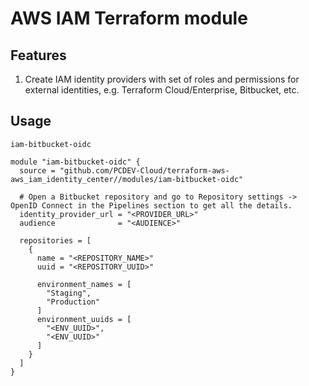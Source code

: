 # AWS IAM Terraform module

## Features
1. Create IAM identity providers with set of roles and permissions for external identities, e.g. Terraform Cloud/Enterprise, Bitbucket, etc.

## Usage

`iam-bitbucket-oidc`

```hcl
module "iam-bitbucket-oidc" {
  source = "github.com/PCDEV-Cloud/terraform-aws-aws_iam_identity_center//modules/iam-bitbucket-oidc"

  # Open a Bitbucket repository and go to Repository settings -> OpenID Connect in the Pipelines section to get all the details.
  identity_provider_url = "<PROVIDER_URL>"
  audience              = "<AUDIENCE>"

  repositories = [
    {
      name = "<REPOSITORY_NAME>"
      uuid = "<REPOSITORY_UUID>"

      environment_names = [
        "Staging",
        "Production"
      ]
      environment_uuids = [
        "<ENV_UUID>",
        "<ENV_UUID>"
      ]
    }
  ]
}
```